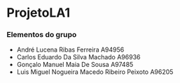 # ProjetoLA1

### Elementos do grupo

- André Lucena Ribas Ferreira A94956
- Carlos Eduardo Da Silva Machado A96936
- Gonçalo Manuel Maia De Sousa A97485
- Luis Miguel Nogueira Macedo Ribeiro Peixoto A96205
